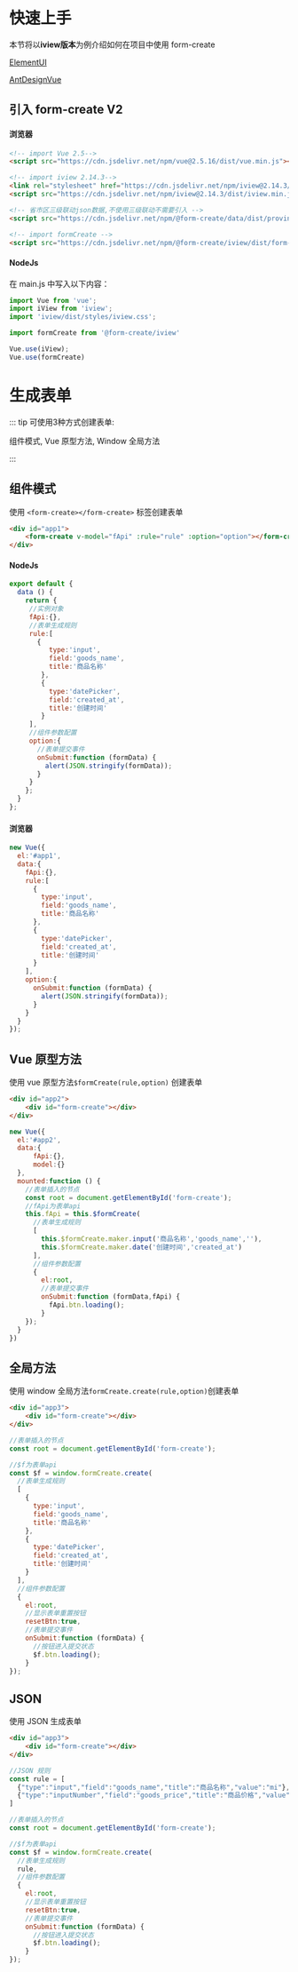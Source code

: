 # 快速上手

本节将以**iview版本**为例介绍如何在项目中使用 form-create

[ElementUI](/v2/element-ui/)

[AntDesignVue](/v2/ant-design-vue)

## 引入 form-create V2

#### 浏览器

```markdown
<!-- import Vue 2.5-->
<script src="https://cdn.jsdelivr.net/npm/vue@2.5.16/dist/vue.min.js"></script>

<!-- import iview 2.14.3-->
<link rel="stylesheet" href="https://cdn.jsdelivr.net/npm/iview@2.14.3/dist/styles/iview.css">
<script src="https://cdn.jsdelivr.net/npm/iview@2.14.3/dist/iview.min.js"></script>

<!-- 省市区三级联动json数据,不使用三级联动不需要引入 -->
<script src="https://cdn.jsdelivr.net/npm/@form-create/data/dist/province_city_area.js"></script>

<!-- import formCreate -->
<script src="https://cdn.jsdelivr.net/npm/@form-create/iview/dist/form-create.min.js"></script>
```

#### NodeJs

在 main.js 中写入以下内容：

```js
import Vue from 'vue';
import iView from 'iview';
import 'iview/dist/styles/iview.css';

import formCreate from '@form-create/iview'

Vue.use(iView);
Vue.use(formCreate)
```

# 生成表单

::: tip 可使用3种方式创建表单: 

   组件模式, Vue 原型方法, Window 全局方法

::: 

## 组件模式

使用  `<form-create></form-create>` 标签创建表单

```html
<div id="app1">
    <form-create v-model="fApi" :rule="rule" :option="option"></form-create>
</div>
```

#### NodeJs
```js
export default {
  data () {
    return {
     //实例对象
     fApi:{},
     //表单生成规则
     rule:[
       {
          type:'input',
          field:'goods_name',
          title:'商品名称'
        },
        {
          type:'datePicker',
          field:'created_at',
          title:'创建时间'
        }
     ],
     //组件参数配置
     option:{
       //表单提交事件
       onSubmit:function (formData) {
         alert(JSON.stringify(formData));
       }
     }
    };
  }
};
```
#### 浏览器
```js
new Vue({
  el:'#app1',
  data:{
    fApi:{},
    rule:[
      {
        type:'input',
        field:'goods_name',
        title:'商品名称'
      },
      {
        type:'datePicker',
        field:'created_at',
        title:'创建时间'
      }
    ],
    option:{
      onSubmit:function (formData) {
        alert(JSON.stringify(formData));
      }
    }
  }
});
```

## Vue 原型方法

使用 vue 原型方法`$formCreate(rule,option)` 创建表单

```html
<div id="app2">
    <div id="form-create"></div>
</div>
```

```js
new Vue({
  el:'#app2',
  data:{
      fApi:{},
      model:{}
  },
  mounted:function () {
    //表单插入的节点
    const root = document.getElementById('form-create');
    //fApi为表单api
    this.fApi = this.$formCreate(
      //表单生成规则
      [
    	this.$formCreate.maker.input('商品名称','goods_name',''),
      	this.$formCreate.maker.date('创建时间','created_at')
      ],
      //组件参数配置
      {
        el:root,
        //表单提交事件
        onSubmit:function (formData,fApi) {
          fApi.btn.loading();
        }
    });
  }
})
```

## 全局方法

使用 window 全局方法`formCreate.create(rule,option)`创建表单

```html
<div id="app3">
    <div id="form-create"></div>
</div>
```

```js
//表单插入的节点
const root = document.getElementById('form-create');

//$f为表单api
const $f = window.formCreate.create(
  //表单生成规则
  [
    {
      type:'input',
      field:'goods_name',
      title:'商品名称'
    },
    {
      type:'datePicker',
      field:'created_at',
      title:'创建时间'
    }
  ],
  //组件参数配置
  {
    el:root,
    //显示表单重置按钮
    resetBtn:true,
    //表单提交事件
    onSubmit:function (formData) {
      //按钮进入提交状态
      $f.btn.loading();
    }
});
```


## JSON

使用 JSON 生成表单

```html
<div id="app3">
    <div id="form-create"></div>
</div>
```

```js
//JSON 规则
const rule = [
  {"type":"input","field":"goods_name","title":"商品名称","value":"mi"},
  {"type":"inputNumber","field":"goods_price","title":"商品价格","value":12}
]
```

```js
//表单插入的节点
const root = document.getElementById('form-create');

//$f为表单api
const $f = window.formCreate.create(
  //表单生成规则
  rule,
  //组件参数配置
  {
    el:root,
    //显示表单重置按钮
    resetBtn:true,
    //表单提交事件
    onSubmit:function (formData) {
      //按钮进入提交状态
      $f.btn.loading();
    }
});
```

